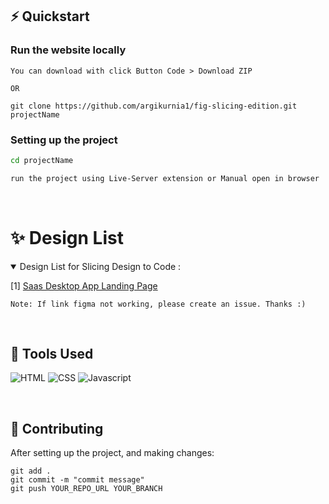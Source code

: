 ## ⚡ Quickstart

### Run the website locally

```
You can download with click Button Code > Download ZIP

OR

git clone https://github.com/argikurnia1/fig-slicing-edition.git projectName
```

### Setting up the project

```bash
cd projectName

run the project using Live-Server extension or Manual open in browser
```

<br/>

# ✨ Design List

<details open>
<summary>Design List for Slicing Design to Code : </summary>

[1] [Saas Desktop App Landing Page](https://www.figma.com/file/XgOTskdrIsxednomYL55sC/SaaS-Desktop-App-Landing-Page-Template?node-id=0%3A2)

</details>

```
Note: If link figma not working, please create an issue. Thanks :)
```

<br/>

## 🔧 Tools Used

![HTML](https://img.shields.io/badge/Html-1F2937?style=for-the-badge&logo=html5&logoColor=white)
![CSS](https://img.shields.io/badge/CSS-352DAC?style=for-the-badge&logo=CSS3&logoColor=white)
![Javascript](https://img.shields.io/badge/Javascript-F7DF1E?style=for-the-badge&logo=Javascript&logoColor=black)

<br/>

## 🤞 Contributing

After setting up the project, and making changes:

```git
git add .
git commit -m "commit message"
git push YOUR_REPO_URL YOUR_BRANCH
```
